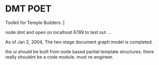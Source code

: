 DMT POET
===
Toolkit for Temple Builders :]

node dmt and open on localhost 6789 to test out ... 

As of Jan 2, 2004, The two stage document graph model is completed.  

the ui should be built from node based partial template structures.
there really shouldnt be a code module.  must re-engineer. 

